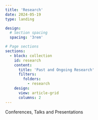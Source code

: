 ```yaml
---
title: 'Research'
date: 2024-05-19
type: landing

design:
  # Section spacing
  spacing: '3rem'

# Page sections
sections:
  - block: collection
    id: research
    content:
      title: 'Past and Ongoing Research'
      filters:
        folders:
          - research
    design:
      view: article-grid
      columns: 2
---
```

<div class="flex flex-col items-center max-w-prose mx-auto gap-3 justify-center px-6 md:px-0">
  <div class="mb-6 text-3xl font-bold text-gray-900 dark:text-white">
    Conferences, Talks and Presentations
  </div>
</div>